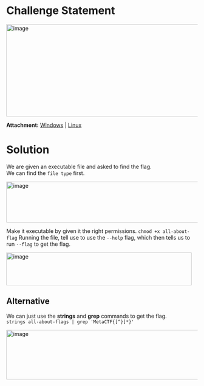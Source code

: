# Challenge Statement
<img width="1116" height="242" alt="image" src="https://github.com/user-attachments/assets/e561dee8-fb75-4477-8f18-636ed4972098" />

**Attachment:** [Windows](https://github.com/harishkannan05/MetaCTF-Writeups/blob/9df722aaa467728c56a109236a03c5a7adc66e76/August/Attachments/all-about-flags.exe) | [Linux](https://github.com/harishkannan05/MetaCTF-Writeups/blob/9df722aaa467728c56a109236a03c5a7adc66e76/August/Attachments/all-about-flags)

# Solution
We are given an executable file and asked to find the flag.  
We can find the `file type` first.  

<img width="1261" height="107" alt="image" src="https://github.com/user-attachments/assets/0c3ffa88-3575-4fce-912c-ccbae8749d51" />

Make it executable by given it the right permissions.
```chmod +x all-about-flag```
Running the file, tell use to use the `--help` flag, which then tells us to run `--flag` to get the flag.  

<img width="488" height="86" alt="image" src="https://github.com/user-attachments/assets/075bad0d-d980-43e2-9537-113bd3ef8650" />

## Alternative
We can just use the **strings** and **grep** commands to get the flag.  
```strings all-about-flags | grep 'MetaCTF{[^}]*}'```  

<img width="1267" height="130" alt="image" src="https://github.com/user-attachments/assets/a70c425f-cb27-463f-a46e-1105de956153" />
